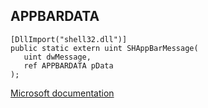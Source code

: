 ## APPBARDATA

```
[DllImport("shell32.dll")]
public static extern uint SHAppBarMessage(
   uint dwMessage,
   ref APPBARDATA pData
);
```

[Microsoft documentation](https://docs.microsoft.com/en-us/windows/win32/api/shellapi/ns-shellapi-appbardata)
